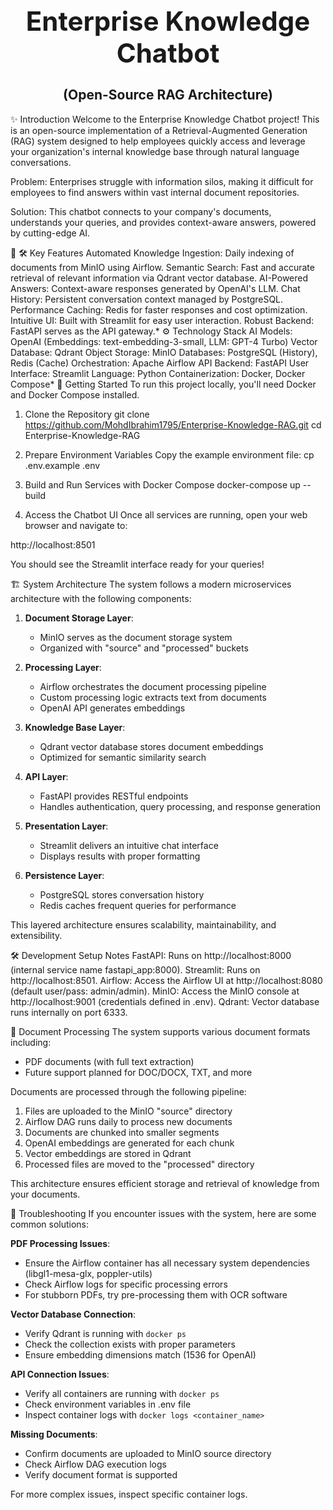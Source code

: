 <h1 align="center" style="font-size:3em"><b>Enterprise Knowledge Chatbot</b></h1>
<h2 align="center"><b>(Open-Source RAG Architecture)</b></h2>

✨ Introduction
Welcome to the Enterprise Knowledge Chatbot project! This is an open-source implementation of a Retrieval-Augmented Generation (RAG) system designed to help employees quickly access and leverage your organization's internal knowledge base through natural language conversations.

Problem: Enterprises struggle with information silos, making it difficult for employees to find answers within vast internal document repositories.

Solution: This chatbot connects to your company's documents, understands your queries, and provides context-aware answers, powered by cutting-edge AI.

🚀  🛠️ Key Features
Automated Knowledge Ingestion: Daily indexing of documents from MinIO using Airflow.
Semantic Search: Fast and accurate retrieval of relevant information via Qdrant vector database.
AI-Powered Answers: Context-aware responses generated by OpenAI's LLM.
Chat History: Persistent conversation context managed by PostgreSQL.
Performance Caching: Redis for faster responses and cost optimization.
Intuitive UI: Built with Streamlit for easy user interaction.
Robust Backend: FastAPI serves as the API gateway.*
⚙️ Technology Stack
AI Models: OpenAI (Embeddings: text-embedding-3-small, LLM: GPT-4 Turbo)
Vector Database: Qdrant
Object Storage: MinIO
Databases: PostgreSQL (History), Redis (Cache)
Orchestration: Apache Airflow
API Backend: FastAPI
User Interface: Streamlit
Language: Python
Containerization: Docker, Docker Compose*
🚀 Getting Started
To run this project locally, you'll need Docker and Docker Compose installed.

1. Clone the Repository
git clone https://github.com/MohdIbrahim1795/Enterprise-Knowledge-RAG.git
cd Enterprise-Knowledge-RAG

2. Prepare Environment Variables
Copy the example environment file:
    cp .env.example .env
    
3. Build and Run Services with Docker Compose
docker-compose up --build

4. Access the Chatbot UI
Once all services are running, open your web browser and navigate to:

http://localhost:8501

You should see the Streamlit interface ready for your queries!

🏗️ System Architecture
The system follows a modern microservices architecture with the following components:

1. **Document Storage Layer**:
   - MinIO serves as the document storage system
   - Organized with "source" and "processed" buckets

2. **Processing Layer**:
   - Airflow orchestrates the document processing pipeline
   - Custom processing logic extracts text from documents
   - OpenAI API generates embeddings

3. **Knowledge Base Layer**:
   - Qdrant vector database stores document embeddings
   - Optimized for semantic similarity search

4. **API Layer**:
   - FastAPI provides RESTful endpoints
   - Handles authentication, query processing, and response generation

5. **Presentation Layer**:
   - Streamlit delivers an intuitive chat interface
   - Displays results with proper formatting

6. **Persistence Layer**:
   - PostgreSQL stores conversation history
   - Redis caches frequent queries for performance

This layered architecture ensures scalability, maintainability, and extensibility.

🛠️ Development Setup Notes
FastAPI: Runs on http://localhost:8000 (internal service name fastapi_app:8000).
Streamlit: Runs on http://localhost:8501.
Airflow: Access the Airflow UI at http://localhost:8080 (default user/pass: admin/admin).
MinIO: Access the MinIO console at http://localhost:9001 (credentials defined in .env).
Qdrant: Vector database runs internally on port 6333.

📝 Document Processing
The system supports various document formats including:
- PDF documents (with full text extraction)
- Future support planned for DOC/DOCX, TXT, and more

Documents are processed through the following pipeline:
1. Files are uploaded to the MinIO "source" directory
2. Airflow DAG runs daily to process new documents
3. Documents are chunked into smaller segments
4. OpenAI embeddings are generated for each chunk
5. Vector embeddings are stored in Qdrant
6. Processed files are moved to the "processed" directory

This architecture ensures efficient storage and retrieval of knowledge from your documents.

🔧 Troubleshooting
If you encounter issues with the system, here are some common solutions:

**PDF Processing Issues**:
- Ensure the Airflow container has all necessary system dependencies (libgl1-mesa-glx, poppler-utils)
- Check Airflow logs for specific processing errors
- For stubborn PDFs, try pre-processing them with OCR software

**Vector Database Connection**:
- Verify Qdrant is running with `docker ps`
- Check the collection exists with proper parameters
- Ensure embedding dimensions match (1536 for OpenAI)

**API Connection Issues**:
- Verify all containers are running with `docker ps`
- Check environment variables in .env file
- Inspect container logs with `docker logs <container_name>`

**Missing Documents**:
- Confirm documents are uploaded to MinIO source directory
- Check Airflow DAG execution logs
- Verify document format is supported

For more complex issues, inspect specific container logs.

